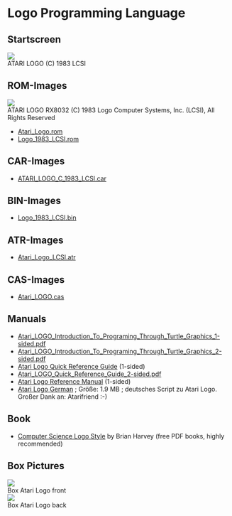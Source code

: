 # Logo Programming Language  
  
## Startscreen  
![](attachments/ATARI+LOGO+%28C%29+1983+LCSI.jpg)  
ATARI LOGO (C) 1983 LCSI  
  
## ROM-Images  
![](attachments/Logo.gif)  
ATARI LOGO RX8032 (C) 1983 Logo Computer Systems, Inc. (LCSI), All Rights Reserved  
- [Atari_Logo.rom](attachments/Atari_Logo.rom)  
- [Logo_1983_LCSI.rom](attachments/Logo_1983_LCSI.rom)  
  
## CAR-Images  
- [ATARI_LOGO_C_1983_LCSI.car](attachments/ATARI_LOGO_C_1983_LCSI.car)  
  
## BIN-Images  
- [Logo_1983_LCSI.bin](attachments/Logo_1983_LCSI.bin)  
  
## ATR-Images  
- [Atari_Logo_LCSI.atr](attachments/Atari_Logo_LCSI.atr)  
  
## CAS-Images  
- [Atari_LOGO.cas](attachments/Atari_LOGO.cas)  
  
## Manuals  
- [Atari_LOGO_Introduction_To_Programing_Through_Turtle_Graphics_1-sided.pdf](attachments/Atari_LOGO_Introduction_To_Programing_Through_Turtle_Graphics_1-sided.pdf)  
- [Atari_LOGO_Introduction_To_Programing_Through_Turtle_Graphics_2-sided.pdf](attachments/Atari_LOGO_Introduction_To_Programing_Through_Turtle_Graphics_2-sided.pdf)  
- [Atari Logo Quick Reference Guide](attachments/AtariLogoQuickReferenceGuide.pdf) (1-sided)  
- [Atari_LOGO_Quick_Reference_Guide_2-sided.pdf](attachments/Atari_LOGO_Quick_Reference_Guide_2-sided.pdf)  
- [Atari Logo Reference Manual](attachments/Atari_LOGO_Reference_Manual.pdf) (1-sided)  
- [Atari Logo German](attachments/Atari_Logo_Geerman.pdf) ; Größe: 1.9 MB ; deutsches Script zu Atari Logo. Großer Dank an: Atarifriend :-)  
  
## Book  
  
- [Computer Science Logo Style](http://www.cs.berkeley.edu/~bh/) by Brian Harvey (free PDF books, highly recommended)  
  
## Box Pictures  
![](attachments/atari_logo_box_front.jpg)  
Box Atari Logo front  
![](attachments/atari_logo_box_back.jpg)  
Box Atari Logo back  
